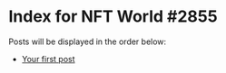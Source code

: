 # Index for NFT World #2855
Posts will be displayed in the order below:

- [Your first post](./001-first.md)

